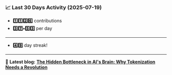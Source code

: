 <!--START_STATS-->
### 📈 Last 30 Days Activity (2025-07-19)  
- **1️⃣1️⃣2️⃣6️⃣** contributions  
- **3️⃣7️⃣•5️⃣3️⃣** per day
---
- **4️⃣9️⃣** day streak!
---
📝 **Latest blog:** [**The Hidden Bottleneck in AI's Brain: Why Tokenization Needs a Revolution**](https://andriak.com/blog/tokenization-revolution)
<!--END_STATS-->
